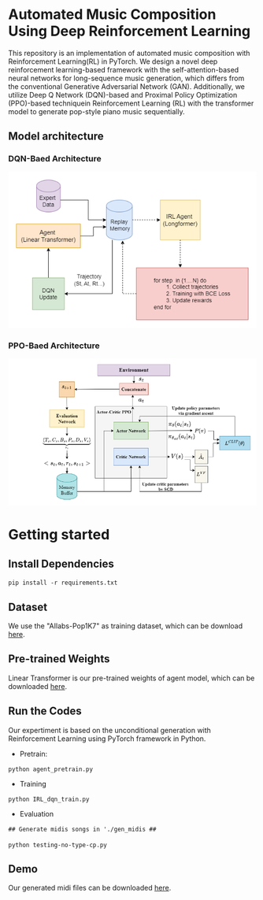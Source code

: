 # Automated Music Composition Using Deep Reinforcement Learning

This repository is an implementation of automated music composition with Reinforcement Learning(RL) in PyTorch.
We design a novel deep reinforcement learning-based framework with the self-attention-based neural networks for long-sequence music generation, which differs from the conventional Generative Adversarial Network (GAN).
Additionally, we utilize  Deep Q Network (DQN)-based and Proximal Policy Optimization (PPO)-based techniquein Reinforcement Learning (RL) with the transformer model to generate pop-style piano music
sequentially.

## Model architecture
###  DQN-Baed Architecture
![Aritecture](AIRL.png)

###  PPO-Baed Architecture
![Aritecture](PPO_Architecture.png)


# Getting started
## Install Dependencies

```
pip install -r requirements.txt
```

## Dataset
We use the "AIlabs-Pop1K7" as training dataset, which can be download [here](https://github.com/YatingMusic/compound-word-transformer/tree/main).  


## Pre-trained Weights
Linear Transformer is our pre-trained weights of agent model, which can be downloaded [here](https://drive.google.com/file/d/1qRALPNx--GCzLJqrkEfP0bcm91jpkvcI/view?usp=sharing).


## Run the Codes
Our expertiment is based on the unconditional generation with Reinforcement Learning using PyTorch framework in Python.

* Pretrain: 
```
python agent_pretrain.py
```

* Training
```
python IRL_dqn_train.py

```

* Evaluation
```
## Generate midis songs in './gen_midis ##

python testing-no-type-cp.py

```

## Demo
Our generated midi files can be downloaded [here](https://drive.google.com/drive/folders/13HKoJLNTd_gKfzMb2OlZP4nKBRlLHfQ3?usp=sharing).
